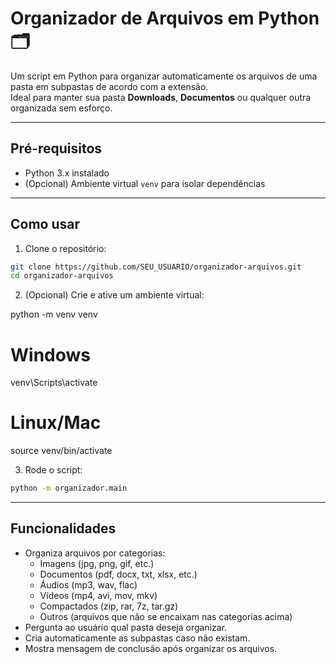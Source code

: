 # Organizador de Arquivos em Python 🗂️

Um script em Python para organizar automaticamente os arquivos de uma pasta em subpastas de acordo com a extensão.  
Ideal para manter sua pasta **Downloads**, **Documentos** ou qualquer outra organizada sem esforço.

---

## Pré-requisitos

- Python 3.x instalado
- (Opcional) Ambiente virtual `venv` para isolar dependências

---

## Como usar

1. Clone o repositório:

```bash
git clone https://github.com/SEU_USUARIO/organizador-arquivos.git
cd organizador-arquivos
```
2. (Opcional) Crie e ative um ambiente virtual:

python -m venv venv
# Windows
venv\Scripts\activate
# Linux/Mac
source venv/bin/activate

3. Rode o script:

```bash
python -m organizador.main
```

---

## Funcionalidades

- Organiza arquivos por categorias:
  - Imagens (jpg, png, gif, etc.)
  - Documentos (pdf, docx, txt, xlsx, etc.)
  - Áudios (mp3, wav, flac)
  - Vídeos (mp4, avi, mov, mkv)
  - Compactados (zip, rar, 7z, tar.gz)
  - Outros (arquivos que não se encaixam nas categorias acima)
- Pergunta ao usuário qual pasta deseja organizar.
- Cria automaticamente as subpastas caso não existam.
- Mostra mensagem de conclusão após organizar os arquivos.